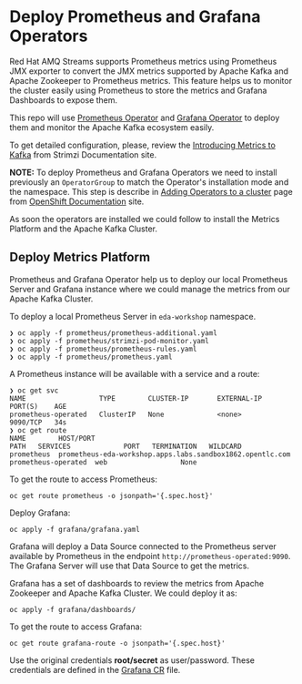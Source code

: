 # Deploy Prometheus and Grafana Operators

Red Hat AMQ Streams supports Prometheus metrics using Prometheus JMX exporter to convert the JMX metrics supported
by Apache Kafka and Apache Zookeeper to Prometheus metrics. This feature helps us to monitor the cluster
easily using Prometheus to store the metrics and Grafana Dashboards to expose them.

This repo will use [Prometheus Operator](https://operatorhub.io/operator/prometheus) and
[Grafana Operator](https://operatorhub.io/operator/grafana-operator) to deploy them and monitor the
Apache Kafka ecosystem easily.

To get detailed configuration, please, review the
[Introducing Metrics to Kafka](https://strimzi.io/docs/operators/latest/deploying.html#assembly-metrics-str)
from Strimzi Documentation site.

**NOTE:** To deploy Prometheus and Grafana Operators we need to install previously an `OperatorGroup` to match the
Operator's installation mode and the namespace. This step is describe in
[Adding Operators to a cluster](https://docs.openshift.com/container-platform/4.7/operators/admin/olm-adding-operators-to-cluster.html)
page from [OpenShift Documentation](https://docs.openshift.com/container-platform/4.7/welcome/index.html) site.

As soon the operators are installed we could follow to install the Metrics Platform and the Apache Kafka Cluster.

## Deploy Metrics Platform

Prometheus and Grafana Operator help us to deploy our local Prometheus Server and Grafana instance where
we could manage the metrics from our Apache Kafka Cluster.

To deploy a local Prometheus Server in ```eda-workshop``` namespace.

```shell script
❯ oc apply -f prometheus/prometheus-additional.yaml
❯ oc apply -f prometheus/strimzi-pod-monitor.yaml
❯ oc apply -f prometheus/prometheus-rules.yaml
❯ oc apply -f prometheus/prometheus.yaml
```

A Prometheus instance will be available with a service and a route:

```shell script
❯ oc get svc
NAME                  TYPE        CLUSTER-IP       EXTERNAL-IP   PORT(S)    AGE
prometheus-operated   ClusterIP   None             <none>        9090/TCP   34s
❯ oc get route
NAME        HOST/PORT                                                  PATH   SERVICES             PORT   TERMINATION   WILDCARD
prometheus  prometheus-eda-workshop.apps.labs.sandbox1862.opentlc.com         prometheus-operated  web                  None
```

To get the route to access Prometheus:

```shell script
oc get route prometheus -o jsonpath='{.spec.host}'
```

Deploy Grafana:

```shell script
oc apply -f grafana/grafana.yaml
```

Grafana will deploy a Data Source connected to the Prometheus server available by Prometheus
in the endpoint ```http://prometheus-operated:9090```. The Grafana Server will use that Data Source
to get the metrics.

Grafana has a set of dashboards to review the metrics from Apache Zookeeper and Apache Kafka Cluster. We could
deploy it as:

```shell script
oc apply -f grafana/dashboards/
```

To get the route to access Grafana:

```shell script
oc get route grafana-route -o jsonpath='{.spec.host}'
```

Use the original credentials **root/secret** as user/password. These credentials are defined in the
[Grafana CR](./metrics/grafana/grafana.yaml) file.
